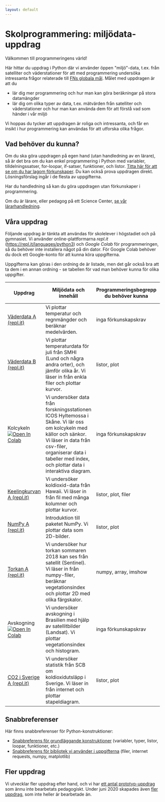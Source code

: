 ```yaml
---
layout: default
---
```

# Skolprogrammering: miljödata-uppdrag

Välkommen till programmeringens värld!

Här hittar du uppdrag i Python där vi använder öppen "miljö"-data, t.ex. från satelliter och väderstationer för att med programmering undersöka intressanta frågor relaterade till [FNs globala mål](https://www.globalgoals.org). Målet med uppdragen är att du
* lär dig mer programmering och hur man kan göra beräkningar på stora datamängder
* lär dig om olika typer av data, t.ex. mätvärden från satelliter och väderstationer och hur man kan använda dem för att förstå vad som händer i vår miljö

Vi hoppas du tycker att uppdragen är roliga och intressanta, och får en insikt i hur programmering kan användas för att utforska olika frågor.

## Vad behöver du kunna?

Om du ska göra uppdragen på egen hand (utan handledning av en lärare), så är det bra om du kan enkel programmering i Python med variabler, tilldelningssatser, for-loopar, if-satser, funktioner, och listor. [Titta här för att se om du har lagom förkunskaper](prerequisites.md). Du kan också prova uppdragen direkt. Lösningsförslag ingår i de flesta av uppgifterna.

Har du handledning så kan du göra uppdragen utan förkunskaper i programmering.

Om du är lärare, eller pedagog på ett Science Center, [se vår lärarhandledning](handledning.md).

## Våra uppdrag

Följande uppdrag är tänkta att användas för skolelever i högstadiet och på gymnasiet. Vi använder online-plattformarna *repl.it* (https://repl.it/languages/python3) och *Google Colab* för programmeringen, så du behöver inte installera något på din dator. För Google Colab behöver du dock ett Google-konto för att kunna köra uppgifterna.

Uppgifterna kan göras i den ordning de är listade, men det går också bra att ta dem i en annan ordning - se tabellen för vad man behöver kunna för olika uppgifter.

|Uppdrag|Miljödata och innehåll|Programmeringsbegrepp du behöver kunna|Programmeringsbegrepp du lär dig om|Bibliotek som används|
|-------|---------|----------------|-------------|---------------|
|[Väderdata A (repl.it)](weatherdata/Weatherdata_A_replit.md)|Vi plottar temperatur och regnmängder och beräknar medelvärden. |inga förkunskapskrav|listor, plot, loop|matplotlib|
|[Väderdata B (repl.it)](weatherdata/Weatherdata_B_replit.md)|Vi plottar temperaturdata för juli från SMHI (Lund och några andra orter), och jämför olika år. Vi läser in från enkla filer och plottar kurvor.|listor, plot|range, filer, loop, append|matplotlib|
|Kolcykeln[![Open In Colab](https://colab.research.google.com/assets/colab-badge.svg)](https://colab.research.google.com/github/lunduniversity/schoolprog-satellite/blob/master/exercises/kolcykeln/kolcykeln.ipynb)|Vi undersöker data från forskningsstationen ICOS Hyltemossa i Skåne. Vi lär oss om kolcykeln med källor och sänkor. Vi läser in data från csv-filer, organiserar data i tabeller med index, och plottar data i interaktiva diagram.|inga förkunskapskrav|tabeller, index|pandas, numpy, bokeh|
|[Keelingkurvan A (repl.it)](co2/Keeling_A_replit.md)|Vi undersöker koldioxid-data från Hawaii. Vi läser in från fil med många kolumner och plottar kurvor.|listor, plot, filer|split, float|matplotlib|
|[NumPy A (repl.it)](numpy_intro/numpy_A_replit.md)|Introduktion till paketet NumPy. Vi plottar data som 2D-bilder. |listor, plot| numpy, array, imshow|matplotlib, numpy|
|[Torkan A (repl.it)](drought/README.md)|Vi undersöker hur torkan sommaren 2018 kan ses från satellit (Sentinel). Vi läser in från numpy-filer, beräknar vegetationsindex och plottar 2D med olika färgskalor.|numpy, array, imshow|NpzFile, colormap|matplotlib, numpy|
|Avskogning[![Open In Colab](https://colab.research.google.com/assets/colab-badge.svg)](https://colab.research.google.com/github/lunduniversity/schoolprog-satellite/blob/master/exercises/avskogning/avskogning.ipynb)|Vi undersöker avskogning i Brasilien med hjälp av satellitbilder (Landsat). Vi plottar vegetationsindex och histogram.|inga förkunskapskrav|plottning, histogram|pandas, numpy, bokeh|
|[CO2 i Sverige A (repl.it)](co2_emission_sweden/co2_A_replit.md)|Vi undersöker statistik från SCB om koldioxidutsläpp i Sverige. Vi läser in från internet och plottar stapeldiagram. |listor, plot| nyckel-värdetabeller, slice, bar| matplotlib, requests|

<!--|Keelingkurvan B (repl.it)(TBA)|...|listor, plot|nyckel-värdetabeller|matplotlib|-->

## Snabbreferenser
Här finns snabbreferenser för Python-konstruktioner:
* [Snabbreferens för grundläggande konstruktioner](https://lunduniversity.github.io/schoolprog/cheatsheet/python/) (variabler, typer, listor, loopar, funktioner, etc.)
* [Snabbreferens för bibliotek vi använder i uppgifterna](snabbreferens.md) (filer, internet requests, numpy, matplotlib)


## Fler uppdrag

Vi utvecklar fler uppdrag efter hand, och vi har [ett antal prototyp-uppdrag](PROTOTYP.md) som ännu inte bearbetats pedagogiskt.
Under juni 2020 skapades även [fler uppdrag](JUNE2020.md), som inte heller är bearbetade än.
